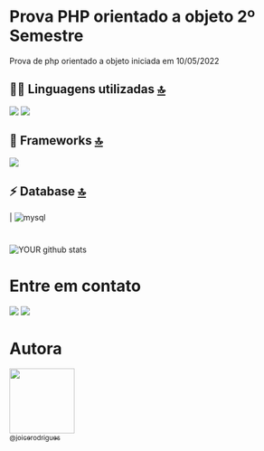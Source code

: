 # Prova PHP orientado a objeto 2º Semestre
Prova de php orientado a objeto iniciada em 10/05/2022

## 👩‍💻 Linguagens utilizadas [🔝](#welcome-badges-4-readmemd-profile)
 <img src="https://img.shields.io/badge/PHP-777BB4?style=for-the-badge&logo=php&logoColor=white" /> 
 <img src="https://img.shields.io/badge/HTML5-E34F26?style=for-the-badge&logo=html5&logoColor=white" />  

## 🚀 Frameworks [🔝](#welcome-badges-4-readmemd-profile)
<img src="https://img.shields.io/badge/Bootstrap-563D7C?style=for-the-badge&logo=bootstrap&logoColor=white" />  

## ⚡ Database [🔝](#welcome-badges-4-readmemd-profile)
| <img alt="mysql" src="https://img.shields.io/badge/MySQL-005C84?style=for-the-badge&logo=mysql&logoColor=white"> 
# 
![YOUR github stats](https://github-readme-stats.vercel.app/api?username=joicerodrigues)

 # Entre em contato
 [<img src="https://img.shields.io/badge/linkedin-%230077B5.svg?&style=for-the-badge&logo=linkedin&logoColor=white" />](https://www.linkedin.com/in/joicerodrigues000/) [<img src = "https://img.shields.io/badge/instagram-%23E4405F.svg?&style=for-the-badge&logo=instagram&logoColor=white">](https://www.instagram.com/joixfr/) 

# Autora
 [<img src="https://github.com/joicerodrigues.png?size=115" width=115><br><sub>@joicerodrigues</sub>](https://github.com/joicerodrigues) <br><br>

